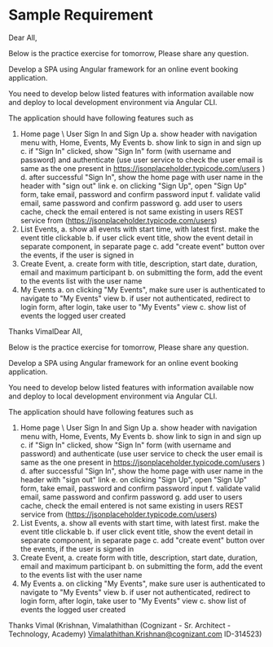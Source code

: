 Sample Requirement
=================

Dear All,

Below is the practice exercise for tomorrow,
Please share any question.

Develop a SPA using Angular framework for an online event booking application.

You need to develop below listed features with information available now and 
deploy to local development environment via Angular CLI.

The application should have following features such as
1. Home page \ User Sign In and Sign Up
                a. show header with navigation menu with, Home, Events, My Events
                b. show link to sign in and sign up
                c. if "Sign In" clicked, show "Sign In" form (with username and password) and authenticate 
                                (use user service to check the user email is same as the one present in https://jsonplaceholder.typicode.com/users )
                d. after successful "Sign In", show the home page with user name in the header with "sign out" link
                e. on clicking "Sign Up", open "Sign Up" form, take email, password and confirm password input
                f. validate valid email, same password and confirm password
                g. add user to users cache, check the email entered is not same existing in users REST service from (https://jsonplaceholder.typicode.com/users)
2. List Events, 
                a. show all events with start time, with latest first. make the event title clickable
                b. if user click event title, show the event detail in separate component, in separate page
                c. add "create event" button over the events, if the user is signed in
3. Create Event,
                a. create form with title, description, start date, duration, email and maximum participant
                b. on submitting the form, add the event to the events list with the user name
4. My Events
                a. on clicking "My Events", make sure user is authenticated to navigate to "My Events" view
                b. if user not authenticated, redirect to login form, after login, take user to "My Events" view
                c. show list of events the logged user created

Thanks
VimalDear All,

Below is the practice exercise for tomorrow,
Please share any question.

Develop a SPA using Angular framework for an online event booking application.

You need to develop below listed features with information available now and 
deploy to local development environment via Angular CLI.

The application should have following features such as
1. Home page \ User Sign In and Sign Up
                a. show header with navigation menu with, Home, Events, My Events
                b. show link to sign in and sign up
                c. if "Sign In" clicked, show "Sign In" form (with username and password) and authenticate 
                                (use user service to check the user email is same as the one present in https://jsonplaceholder.typicode.com/users )
                d. after successful "Sign In", show the home page with user name in the header with "sign out" link
                e. on clicking "Sign Up", open "Sign Up" form, take email, password and confirm password input
                f. validate valid email, same password and confirm password
                g. add user to users cache, check the email entered is not same existing in users REST service from (https://jsonplaceholder.typicode.com/users)
2. List Events, 
                a. show all events with start time, with latest first. make the event title clickable
                b. if user click event title, show the event detail in separate component, in separate page
                c. add "create event" button over the events, if the user is signed in
3. Create Event,
                a. create form with title, description, start date, duration, email and maximum participant
                b. on submitting the form, add the event to the events list with the user name
4. My Events
                a. on clicking "My Events", make sure user is authenticated to navigate to "My Events" view
                b. if user not authenticated, redirect to login form, after login, take user to "My Events" view
                c. show list of events the logged user created

Thanks
Vimal (Krishnan, Vimalathithan (Cognizant - Sr. Architect - Technology, Academy) <Vimalathithan.Krishnan@cognizant.com> ID-314523)

